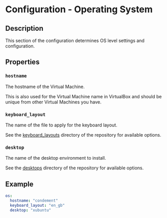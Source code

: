 # Configuration - Operating System

## Description

This section of the configuration determines OS level settings and configuration.

## Properties

### `hostname`

The hostname of the Virtual Machine.

This is also used for the Virtual Machine name in VirtualBox and should be unique from other Virtual Machines you have.

### `keyboard_layout`

The name of the file to apply for the keyboard layout.

See the [keyboard_layouts](../../keyboard_layouts) directory of the repository for available options.

### `desktop`

The name of the desktop environment to install.

See the [desktops](../../desktops) directory of the repository for available options.

## Example

```yaml
os:
  hostname: "condement"
  keyboard_layout: "en_gb"
  desktop: "xubuntu"
```
